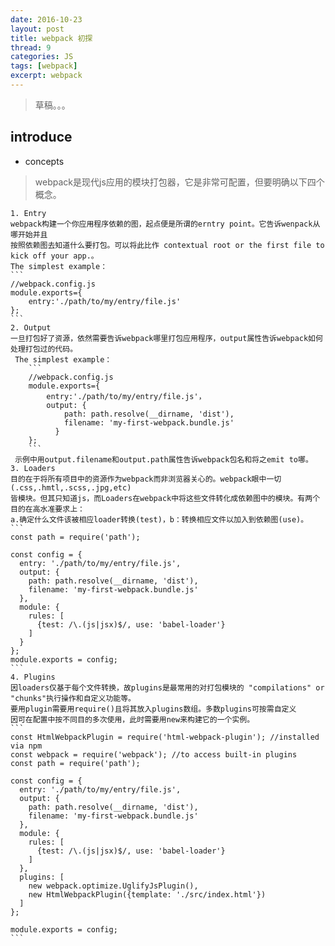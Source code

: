 ```yaml
---
date: 2016-10-23
layout: post
title: webpack 初探
thread: 9
categories: JS
tags: [webpack]
excerpt: webpack 
---
```

> 草稿。。。
## introduce
- concepts
> webpack是现代js应用的模块打包器，它是非常可配置，但要明确以下四个概念。
    
    1. Entry
    webpack构建一个你应用程序依赖的图，起点便是所谓的erntry point。它告诉wenpack从哪开始并且
    按照依赖图去知道什么要打包。可以将此比作 contextual root or the first file to kick off your app.。
    The simplest example：
    ```
    //webpack.config.js  
    module.exports={
        entry:'./path/to/my/entry/file.js'
    };
    ```
    2. Output
    一旦打包好了资源，依然需要告诉webpack哪里打包应用程序，output属性告诉webpack如何处理打包过的代码。
     The simplest example：
        ```
        //webpack.config.js  
        module.exports={
            entry:'./path/to/my/entry/file.js'，
            output: {
                path: path.resolve(__dirname, 'dist'),
                filename: 'my-first-webpack.bundle.js'
              }
        };
        ```
     示例中用output.filename和output.path属性告诉webpack包名和将之emit to哪。
    3. Loaders
    目的在于将所有项目中的资源作为webpack而非浏览器关心的。webpack眼中一切(.css,.hmtl,.scss,.jpg,etc)
    皆模块。但其只知道js，而Loaders在webpack中将这些文件转化成依赖图中的模块。有两个目的在高水准要求上：
    a.确定什么文件该被相应loader转换(test)，b：转换相应文件以加入到依赖图(use)。
    ```
    const path = require('path');
    
    const config = {
      entry: './path/to/my/entry/file.js',
      output: {
        path: path.resolve(__dirname, 'dist'),
        filename: 'my-first-webpack.bundle.js'
      },
      module: {
        rules: [
          {test: /\.(js|jsx)$/, use: 'babel-loader'}
        ]
      }
    };
    module.exports = config;
    ```
    4. Plugins
    因loaders仅基于每个文件转换，故plugins是最常用的对打包模块的 "compilations" or "chunks"执行操作和自定义功能等。
    要用plugin需要用require()且将其放入plugins数组。多数plugins可按需自定义
    因可在配置中按不同目的多次使用，此时需要用new来构建它的一个实例。
    ```
    const HtmlWebpackPlugin = require('html-webpack-plugin'); //installed via npm
    const webpack = require('webpack'); //to access built-in plugins
    const path = require('path');
    
    const config = {
      entry: './path/to/my/entry/file.js',
      output: {
        path: path.resolve(__dirname, 'dist'),
        filename: 'my-first-webpack.bundle.js'
      },
      module: {
        rules: [
          {test: /\.(js|jsx)$/, use: 'babel-loader'}
        ]
      },
      plugins: [
        new webpack.optimize.UglifyJsPlugin(),
        new HtmlWebpackPlugin({template: './src/index.html'})
      ]
    };
    
    module.exports = config;
    ```